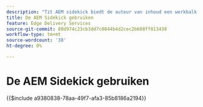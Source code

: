 ```yaml
---
description: "​​Tit AEM sidekick biedt de auteur van inhoud een werkbalk met contextbewuste opties, zodat deze de inhoud rechtstreeks vanaf de pagina's van uw website kan bewerken, voorvertonen en publiceren."
title: De AEM Sidekick gebruiken
feature: Edge Delivery Services
source-git-commit: 80d974c23cb3dd7c0844b4d2cec2b608ff813438
workflow-type: tm+mt
source-wordcount: '38'
ht-degree: 0%

---
```


# De AEM Sidekick gebruiken

{{$include a9380838-78aa-49f7-afa3-85b8186a2194}}